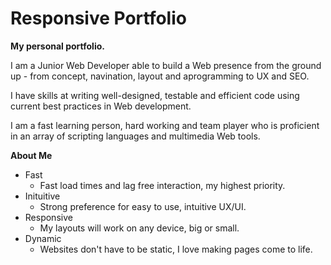 # Responsive Portfolio

**My personal portfolio.**

I am a Junior Web Developer able to build a Web presence from the ground up - from concept, navination, layout and aprogramming to UX and SEO. 

I have skills at writing well-designed, testable and efficient code using current best practices in Web development.

I am a fast learning person, hard working and team player who is proficient in an array of scripting languages and multimedia Web tools.


**About Me**

- Fast
  - Fast load times and lag free interaction, my highest priority.
- Inituitive
  - Strong preference for easy to use, intuitive UX/UI.
- Responsive
    - My layouts will work on any device, big or small.
- Dynamic
    - Websites don't have to be static, I love making pages come to life.
